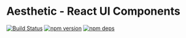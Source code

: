 # Aesthetic - React UI Components

[![Build Status](https://github.com/aesthetic-suite/react/workflows/Build/badge.svg)](https://github.com/aesthetic-suite/react/actions?query=branch%3Amaster)
[![npm version](https://badge.fury.io/js/%40aesthetic%react-ui.svg)](https://www.npmjs.com/package/@aesthetic/react-ui)
[![npm deps](https://david-dm.org/aesthetic-suite/react.svg?path=packages/react-ui)](https://www.npmjs.com/package/@aesthetic/react-ui)
